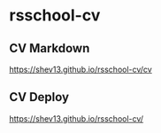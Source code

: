 # rsschool-cv

## CV Markdown

https://shev13.github.io/rsschool-cv/cv

## CV Deploy

https://shev13.github.io/rsschool-cv/
